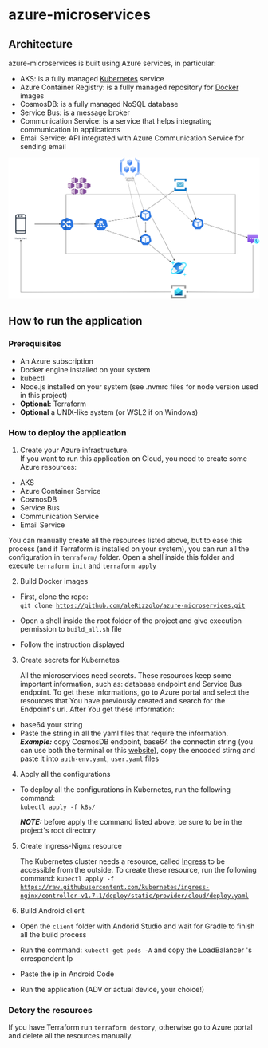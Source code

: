# azure-microservices

## Architecture

azure-microservices is built using Azure services, in particular:

- AKS: is a fully managed [Kubernetes](https://kubernetes.io/it/docs/concepts/overview/what-is-kubernetes/) service
- Azure Container Registry: is a fully managed repository for [Docker](https://www.docker.com/) images
- CosmosDB: is a fully managed NoSQL database
- Service Bus: is a message broker
- Communication Service: is a service that helps integrating communication in applications
- Email Service: API integrated with Azure Communication Service for sending email

![architecture](./images/architecture.png)

## How to run the application

### Prerequisites

- An Azure subscription
- Docker engine installed on your system
- kubectl
- Node.js installed on your system (see .nvmrc files for node version used in this project)
- **Optional:** Terraform
- **Optional** a UNIX-like system (or WSL2 if on Windows)

### How to deploy the application

1. Create your Azure infrastructure.<br>
   If you want to run this application on Cloud, you need to create some Azure resources:

- AKS
- Azure Container Service
- CosmosDB
- Service Bus
- Communication Service
- Email Service

You can manually create all the resources listed above, but to ease this process (and if Terraform is installed on your system), you can run all the configuration in <code>terraform/</code> folder. Open a shell inside this folder and execute <code>terraform init</code> and <code>terraform apply</code>

2. Build Docker images<br>

- First, clone the repo:<br>
  <code>git clone https://github.com/aleRizzolo/azure-microservices.git</code>

- Open a shell inside the root folder of the project and give execution permission to <code>build_all.sh</code> file

- Follow the instruction displayed

3. Create secrets for Kubernetes

   All the microservices need secrets. These resources keep some important information, such as: database endpoint and Service Bus endpoint. To get these informations, go to Azure portal and select the resources that You have previously created and search for the Endpoint's url. After You get these information:

- base64 your string
- Paste the string in all the yaml files that require the information.<br>
  **_Example:_** copy CosmosDB endpoint, base64 the connectin string (you can use both the terminal or this [website](https://www.base64encode.org/)), copy the encoded stirng and paste it into <code>auth-env.yaml</code>, <code>user.yaml</code> files

4. Apply all the configurations <br>

- To deploy all the configurations in Kubernetes, run the following command:<br>
  <code>kubectl apply -f k8s/</code>

  **_NOTE:_** before apply the command listed above, be sure to be in the project's root directory

5. Create Ingress-Nignx resource

   The Kubernetes cluster needs a resource, called [Ingress](https://kubernetes.io/docs/concepts/services-networking/ingress/) to be accessible from the outside. To create these resource, run the following command:
   <code>kubectl apply -f https://raw.githubusercontent.com/kubernetes/ingress-nginx/controller-v1.7.1/deploy/static/provider/cloud/deploy.yaml</code>

6. Build Android client

- Open the <code>client</code> folder with Andorid Studio and wait for Gradle to finish all the build process

- Run the command: <code>kubectl get pods -A</code> and copy the LoadBalancer 's crrespondent Ip

- Paste the ip in Android Code

- Run the application (ADV or actual device, your choice!)

### Detory the resources

If you have Terraform run <code>terraform destory</code>, otherwise go to Azure portal and delete all the resources manually.
